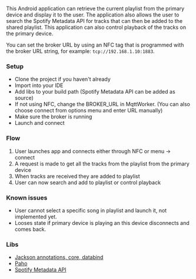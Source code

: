 This Android  application can retrieve the current playlist from the primary device and display it to the user. The application also allows the user to search the Spotify Metadata API for tracks that can then be added to the 
shared playlist. This application can also control playback of the tracks on the primary device.

You can set the broker URL by using an NFC tag that is programmed with the broker URL string, for example: `tcp://192.168.1.10:1883`.

### Setup

* Clone the project if you haven't already
* Import into your IDE
* Add libs to your build path (Spotify Metadata API can be added as source)
* If not using NFC, change the BROKER_URL in MqttWorker. (You can also choose connect from options menu and enter URL manually)
* Make sure the broker is running
* Launch and connect

### Flow

1. User launches app and connects either through NFC or menu -> connect
2. A request is made to get all the tracks from the playlist from the primary device
3. When tracks are received they are added to playlist
4. User can now search and add to playlist or control playback

### Known issues

* User cannot select a specific song in playlist and launch it, not implemented yet.
* Looses state if primary device is playing an this device disconnects and comes back.

### Libs

* [Jackson annotations, core, databind](http://jackson.codehaus.org/)
* [Paho](http://www.eclipse.org/paho/)
* [Spotify Metadata API](https://github.com/hekoru/spotify-metadata-api/)
